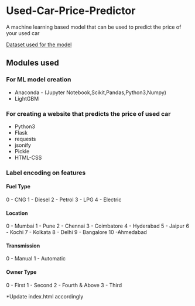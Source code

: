 # Used-Car-Price-Predictor

A machine learning based model that can be used to predict the price of your used car
 
[Dataset used for the model](https://drive.google.com/file/d/1IhFTizIqTudQuovJd4NeiU3aaZXfjyxg/view?usp=sharing)
 
## Modules used

### For ML model creation

* Anaconda - (Jupyter Notebook,Scikit,Pandas,Python3,Numpy)
* LightGBM

### For creating a website that predicts the price of used car

* Python3
* Flask
* requests
* jsonify
* Pickle
* HTML-CSS

### Label encoding on features

#### Fuel Type

0 - CNG
1 - Diesel 
2 - Petrol
3 - LPG
4 - Electric

#### Location

0 - Mumbai
1 - Pune
2 - Chennai
3 - Coimbatore
4 - Hyderabad
5 - Jaipur
6 - Kochi
7 - Kolkata
8 - Delhi 
9 - Bangalore 
10 -Ahmedabad

#### Transmission

0 - Manual
1 - Automatic

#### Owner Type

0 - First
1 - Second
2 - Fourth & Above
3 - Third



*Update index.html accordingly
